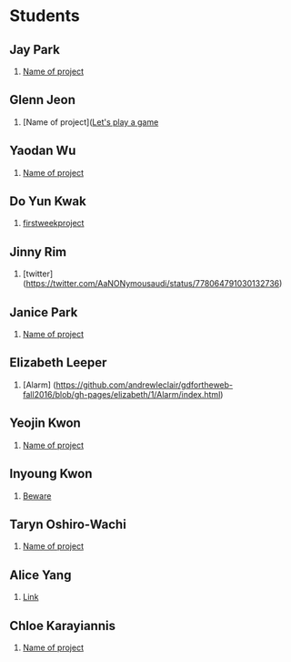 # Students

## Jay Park

1. [Name of project](#URL)

## Glenn Jeon

1. [Name of project]([Let's play a game](github.com/andrewleclair/gdfortheweb-fall2016/glenn/1)

## Yaodan Wu

1. [Name of project](#URL)

## Do Yun Kwak

1. [firstweekproject](https://www.google.com/maps/@41.824658,-71.411502,17z)

## Jinny Rim

1. [twitter] (https://twitter.com/AaNONymousaudi/status/778064791030132736)

## Janice Park

1. [Name of project](#URL)

## Elizabeth Leeper

1. [Alarm] (https://github.com/andrewleclair/gdfortheweb-fall2016/blob/gh-pages/elizabeth/1/Alarm/index.html)

## Yeojin Kwon

1. [Name of project](#URL)

## Inyoung Kwon

1. [Beware](https://www.facebook.com/photo.php?fbid=1115213765226805&set=pcb.1115216691893179&type=3&theater)

## Taryn Oshiro-Wachi

1. [Name of project](#URL)

## Alice Yang

1. [Link](#https://www.youtube.com/watch?v=OXXjdpUoMMg)

## Chloe Karayiannis

1. [Name of project](#URL)
